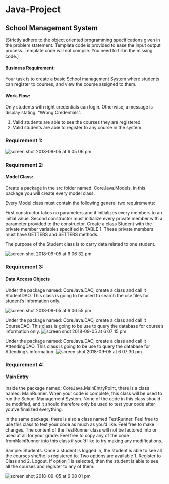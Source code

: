 # Java-Project

## School Management System

[Strictly adhere to the object oriented programming specifications given in the problem statement. Template code is provided to ease the input output process. Template code will not compile. You need to fill in the missing code.]

#### Business Requirement:

Your task is to create a basic School management System where students can register to courses, and view the course assigned to them.

#### Work-Flow:

Only students with right credentials can login. Otherwise, a message is display stating: “Wrong Credentials”.

1. Valid students are able to see the courses they are registered.
2. Valid students are able to register to any course in the system.

### Requirement 1:

![screen shot 2018-09-05 at 6 05 06 pm](https://user-images.githubusercontent.com/29616111/45124142-3973ad00-b137-11e8-98af-e72e539b511b.png)

### Requirement 2:
#### Model Class:

Create a package in the src folder named: CoreJava.Models, in this package you will create every model class.

Every Model class must contain the following general two requirements:

First constructor takes no parameters and it initializes every members to an initial value.
Second constructor must initialize every private member with a parameter provided to the constructor.
Create a class Student with the private member variables specified in TABLE 1. These private members must have GETTERS and SETTERS methods.

The purpose of the Student class is to carry data related to one student.

![screen shot 2018-09-05 at 6 06 32 pm](https://user-images.githubusercontent.com/29616111/45124147-3973ad00-b137-11e8-86b5-e09e76d8549c.png)

### Requirement 3:
#### Data Access Objects

Under the package named: CoreJava.DAO, create a class and call it StudentDAO. This class is going to be used to search the csv files for student’s information only.

![screen shot 2018-09-05 at 6 06 55 pm](https://user-images.githubusercontent.com/29616111/45124143-3973ad00-b137-11e8-8071-382a71302d66.png)

Under the package named: CoreJava.DAO, create a class and call it CourseDAO. This class is going to be use to query the database for course’s information only.
![screen shot 2018-09-05 at 6 07 15 pm](https://user-images.githubusercontent.com/29616111/45124144-3973ad00-b137-11e8-8b9c-389bc8221316.png)

Under the package named: CoreJava.DAO, create a class and call it AttendingDAO. This class is going to be use to query the database for Attending’s information.
![screen shot 2018-09-05 at 6 07 30 pm](https://user-images.githubusercontent.com/29616111/45124145-3973ad00-b137-11e8-80e7-0e08708dcf6c.png)

### Requirement 4:
#### Main Entry

Inside the package named: CoreJava.MainEntryPoint, there is a class named: MainRunner. When your code is complete, this class will be used to run the School Management System. None of the code in this class should be modified, and it should therefore only be used to test your code after you’ve finalized everything.

In the same package, there is also a class named TestRunner. Feel free to use this class to test your code as much as you’d like. Feel free to make changes. The content of the TestRunner class will not be factored into or used at all for your grade. Feel free to copy any of the code fromMainRunner into this class if you’d like to try making any modifications.

Sample: Students. Once a student is logged in, the student is able to see all the courses she/he is registered to. Two options are available 1. Register to Class and 2. Logout. If option 1 is selected, then the student is able to see all the courses and register to any of them.

![screen shot 2018-09-05 at 6 08 01 pm](https://user-images.githubusercontent.com/29616111/45124146-3973ad00-b137-11e8-9bd8-c0372f04f728.png)
